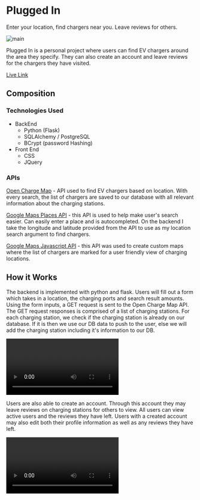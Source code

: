 # Plugged In
Enter your location, find chargers near you. Leave reviews for others. 


![main](https://i.imgur.com/t4Dt5Cm.png)


Plugged In is a personal project where users can find EV chargers around the area they specify. They can also create an account and leave reviews for the chargers they have visited. 

[Live Link](https://plugged-in-proj.herokuapp.com/)

## Composition 
### Technologies Used

* BackEnd
    * Python (Flask)
    * SQLAlchemy / PostgreSQL
    * BCrypt (password Hashing)
* Front End
    * CSS
    * JQuery

### APIs

[Open Charge Map](https://openchargemap.org/site/develop/api#/) - API used to find EV chargers based on location. With every search, the list of chargers are saved to our database with all relevant information about the charging stations. 

[Google Maps Places API](https://developers.google.com/maps/documentation/places/web-service/overview) - this API is used to help make user's search easier. Can easily enter a place and is autocompleted. On the backend I take the longitude and latitude provided from the API to use as my location search argument to find chargers. 

[Google Maps Javascript API](https://developers.google.com/maps/documentation/javascript/overview) - this API was used to create custom maps where the list of chargers are marked for a user friendly view of charging locations. 

## How it Works
The backend is implemented with python and flask.  Users will fill out a form which takes in a location, the charging ports and search result amounts. Using the form inputs, a GET request is sent to the Open Charge Map API. <br>
The GET request responses is comprised of a list of charging stations. For each charging station, we check if the charging station is already on our database. If it is then we use our DB data to push to the user, else we will add the charging station including it's information to our DB. <br>

![search](https://i.imgur.com/UcvnbOx.mp4)


Users are also able to create an account. Through this account they may leave reviews on charging stations for others to view. All users can view active users and the reviews they have left. Users with a created account may also edit both their profile information as well as any reviews they have left. 

![profile review](https://i.imgur.com/EXUQ0l7.mp4)